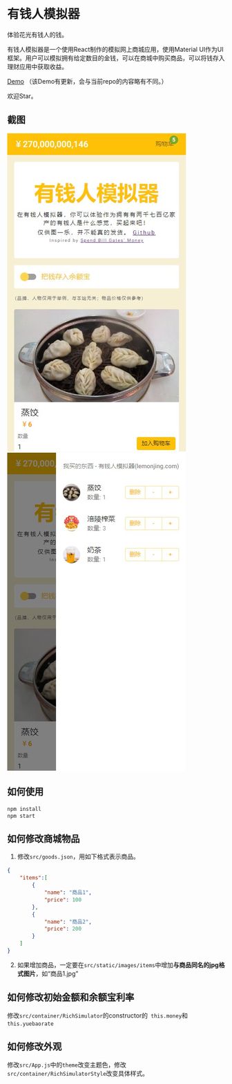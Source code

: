 # 有钱人模拟器

体验花光有钱人的钱。

有钱人模拟器是一个使用React制作的模拟网上商城应用，使用Material UI作为UI框架。用户可以模拟拥有给定数目的金钱，可以在商城中购买商品，可以将钱存入理财应用中获取收益。

[Demo](https://lemonjing.com/rich) （该Demo有更新，会与当前repo的内容略有不同。）

欢迎Star。

## 截图

![主页](screenshots/main.jpg)![主页](screenshots/cart.jpg)

## 如何使用

```
npm install
npm start
```

## 如何修改商城物品

1. 修改`src/goods.json`，用如下格式表示商品。

```json
{
    "items":[
        {
            "name": "商品1",
            "price": 100
        },
        {
            "name": "商品2",
            "price": 200
        }
    ]
}
```

2. 如果增加商品，一定要在`src/static/images/items`中增加**与商品同名的jpg格式图片**，如“商品1.jpg”

## 如何修改初始金额和余额宝利率

修改`src/container/RichSimulator`的constructor的` this.money`和` this.yuebaorate`

## 如何修改外观

修改`src/App.js`中的`theme`改变主题色，修改`src/container/RichSimulatorStyle`改变具体样式。